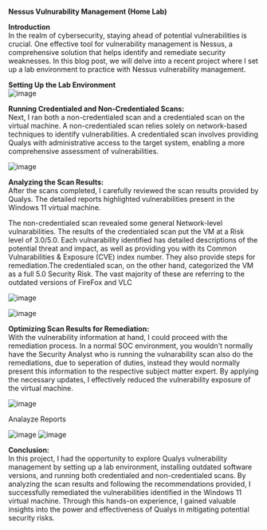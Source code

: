 <b>Nessus Vulnurability Management (Home Lab)</b></br>

<b>Introduction</b></br>
In the realm of cybersecurity, staying ahead of potential vulnerabilities is crucial. One effective tool for vulnerability management is Nessus, a comprehensive solution that helps identify and remediate security weaknesses. In this blog post, we will delve into a recent project where I set up a lab environment to practice with Nessus vulnerability management.

<b>Setting Up the Lab Environment</b></br>
![image](https://github.com/NATASHASAINI/Vulnerable_Qualys/assets/156629309/24eabcb4-a7ba-448d-b48c-5558494dc4ff)



<b>Running Credentialed and Non-Credentialed Scans:</b></br>
Next, I ran both a non-credentialed scan and a credentialed scan on the virtual machine. A non-credentialed scan relies solely on network-based techniques to identify vulnerabilities. A credentialed scan involves providing Qualys with administrative access to the target system, enabling a more comprehensive assessment of vulnerabilities.

![image](https://github.com/NATASHASAINI/Vulnerable_Qualys/assets/156629309/69449ed6-1bcd-44d8-ba2b-8658e960a002)

<b>Analyzing the Scan Results:</b></br>
After the scans completed, I carefully reviewed the scan results provided by Qualys. The detailed reports highlighted vulnerabilities present in the Windows 11 virtual machine.

The non-credentialed scan revealed some general Network-level vulnarabilities. The results of the credentialed scan put the VM at a Risk level of 3.0/5.0. 
Each vulnarability identified has detailed descriptions of the potential threat and impact, as well as providing you with its Common Vulnarabilities & Exposure (CVE) index number. They also provide steps for remediation.The credentialed scan, on the other hand, categorized the VM as a full 5.0 Security Risk. The vast majority of these are referring to the outdated versions of FireFox and VLC

![image](https://github.com/NATASHASAINI/Vulnerable_Qualys/assets/156629309/ba780c5e-01af-4d04-bca1-76fed1711b14)

![image](https://github.com/NATASHASAINI/Vulnerable_Qualys/assets/156629309/6a37b716-583c-4527-95ef-edf11b2a611f)



<b>Optimizing Scan Results for Remediation:</b></br>
With the vulnerability information at hand, I could proceed with the remediation process. In a normal SOC environment, you wouldn't normally have the Security Analyst who is running the vulnarability scan also do the remediations, due to seperation of duties, instead they would normally present this information to the respective subject matter expert. By applying the necessary updates, I effectively reduced the vulnerability exposure of the virtual machine.

![image](https://github.com/NATASHASAINI/Vulnerable_Qualys/assets/156629309/7f4dd133-a80a-459b-b12d-0290345558d6)

Analayze Reports

![image](https://github.com/NATASHASAINI/Vulnerable_Qualys/assets/156629309/c7f0e9fc-c5c0-48cc-bd24-2d8b1ca5f27b)
![image](https://github.com/NATASHASAINI/Vulnerable_Qualys/assets/156629309/03ba64f3-bf9b-45d0-a983-f34f1d82aded)


<b>Conclusion:</b></br>
In this project, I had the opportunity to explore Qualys vulnerability management by setting up a lab environment, installing outdated software versions, and running both credentialed and non-credentialed scans. By analyzing the scan results and following the recommendations provided, I successfully remediated the vulnerabilities identified in the Windows 11 virtual machine. Through this hands-on experience, I gained valuable insights into the power and effectiveness of Qualys in mitigating potential security risks.

